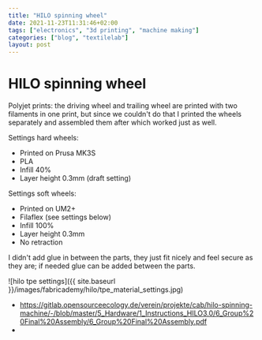 ```yaml
---
title: "HILO spinning wheel"
date: 2021-11-23T11:31:46+02:00
tags: ["electronics", "3d printing", "machine making"]
categories: ["blog", "textilelab"]
layout: post
---
```


# HILO spinning wheel

Polyjet prints: the driving wheel and trailing wheel are printed with two filaments in one print, but since we couldn't do that I printed the wheels separately and assembled them after which worked just as well. 

Settings hard wheels:
- Printed on Prusa MK3S
- PLA
- Infill 40%
- Layer height 0.3mm (draft setting)

Settings soft wheels:
- Printed on UM2+
- Filaflex (see settings below)
- Infill 100%
- Layer height 0.3mm
- No retraction

I didn't add glue in between the parts, they just fit nicely and feel secure as they are; if needed glue can be added between the parts.

![hilo tpe settings]({{ site.baseurl }}/images/fabricademy/hilo/tpe_material_settings.jpg)

    
- <https://gitlab.opensourceecology.de/verein/projekte/cab/hilo-spinning-machine/-/blob/master/5_Hardware/1_Instructions_HILO3.0/6_Group%20Final%20Assembly/6_Group%20Final%20Assembly.pdf>
- 
